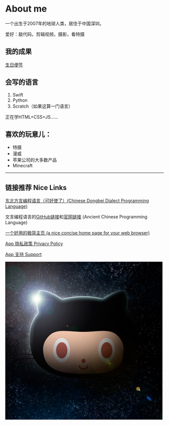
# About me

一个出生于2007年的地球人类，居住于中国深圳。

爱好：敲代码，剪辑视频，摄影，看特摄

## 我的成果

[生日便签](https://apps.apple.com/cn/app/id1499441985)

## 会写的语言

1. Swift
1. Python
1. Scratch（如果这算一门语言）

正在学HTML+CSS+JS……

## 喜欢的玩意儿：
+ 特摄
+ 漫威
+ 苹果公司的大多数产品
+ Minecraft

***

## 链接推荐 Nice Links

[东北方言编程语言（可好使了）(Chinese Dongbei Dialect Programming Language)](https://github.com/zhanyong-wan/dongbei)

文言编程语言的[GitHub链接](https://github.com/wenyan-lang/wenyan)和[官网链接](https://wy-lang.org)
(Ancient Chinese Programming Language)

[一个好用的极简主页 (a nice concise home page for your web browser)](https://www.jianfast.com)

[App 隐私政策 Privacy Policy](/privacy)

[App 支持 Support](/support)

![icon](assets/astroctocat.jpg "octocat, the mascot of github on a space background")

